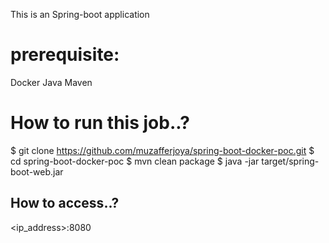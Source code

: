 This is an Spring-boot application

# prerequisite:

Docker
Java
Maven

# How to run this job..?

$ git clone https://github.com/muzafferjoya/spring-boot-docker-poc.git
$ cd spring-boot-docker-poc
$ mvn clean package
$ java -jar target/spring-boot-web.jar

## How to access..?

<ip_address>:8080

